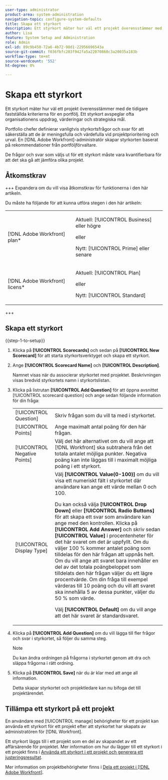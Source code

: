 ```yaml
---
user-type: administrator
product-area: system-administration
navigation-topic: configure-system-defaults
title: Skapa ett styrkort
description: Ett styrkort mäter hur väl ett projekt överensstämmer med de tidigare fastställda kriterierna för en portfölj. Ett styrkort avspeglar ofta en organisations uppdrag, värderingar och strategiska mål. Chefer för Portfolio definierar vanligtvis styrkortsfrågor och svar för att säkerställa att de är meningsfulla och värdefulla vid projektprioritering och urval. En  [!DNL Adobe Workfront] administratör bygger styrkorten baserat på rekommendationer från portföljförvaltare.
author: Lisa
feature: System Setup and Administration
role: Admin
exl-id: 89c9b450-72a6-4b72-98d1-22956696543a
source-git-commit: f036fbfc203f942fa5a22070860c3a20035a183b
workflow-type: tm+mt
source-wordcount: '552'
ht-degree: 0%

---
```


# Skapa ett styrkort

<!--Audited: 01/2024-->

<!--DON'T DELETE, DRAFT OR HIDE THIS ARTICLE. IT IS LINKED TO THE PRODUCT, THROUGH THE CONTEXT SENSITIVE HELP LINKS.-->

Ett styrkort mäter hur väl ett projekt överensstämmer med de tidigare fastställda kriterierna för en portfölj. Ett styrkort avspeglar ofta organisationens uppdrag, värderingar och strategiska mål.

Portfolio chefer definierar vanligtvis styrkortsfrågor och svar för att säkerställa att de är meningsfulla och värdefulla vid projektprioritering och urval. En [!DNL Adobe Workfront]-administratör skapar styrkorten baserat på rekommendationer från portföljförvaltare.

De frågor och svar som väljs ut för ett styrkort måste vara kvantifierbara för att det ska gå att jämföra olika projekt.

## Åtkomstkrav

+++ Expandera om du vill visa åtkomstkrav för funktionerna i den här artikeln.

Du måste ha följande för att kunna utföra stegen i den här artikeln:

<table style="table-layout:auto"> 
 <col> 
 <col> 
 <tbody> 
  <tr> 
   <td role="rowheader">[!DNL Adobe Workfront] plan*</td> 
   <td> <p>Aktuell: [!UICONTROL Business] eller högre</p> 
   eller
   <p>Nytt: [!UICONTROL Prime] eller senare</p>
   </td> 
  </tr> 
  <tr> 
   <td role="rowheader">[!DNL Adobe Workfront] licens*</td> 
   <td><p>Aktuell: [!UICONTROL Plan]</p>
   eller
   <p>Nytt: [!UICONTROL Standard]</p>
   </td> 
  </tr> 
 </tbody> 
</table>

+++

## Skapa ett styrkort

{{step-1-to-setup}}

1. Klicka på **[!UICONTROL Scorecards]** och sedan på **[!UICONTROL New Scorecard]** för att starta styrkortsverktyget och skapa ett styrkort.

1. Ange **[!UICONTROL Scorecard Name]** och **[!UICONTROL Description]**.

   Namnet visas när du associerar styrkortet med projektet. Beskrivningen visas bredvid styrkortets namn i styrkortslistan.

1. Klicka på listrutan **[!UICONTROL Add Question]** för att öppna avsnittet [!UICONTROL scorecard question] och ange sedan följande information för din fråga:

   <table style="table-layout:auto"> 
    <col> 
    <col> 
    <tbody> 
     <tr> 
      <td role="rowheader">[!UICONTROL Question]</td> 
      <td>Skriv frågan som du vill ta med i styrkortet.</td> 
     </tr> 
     <tr> 
      <td role="rowheader">[!UICONTROL Points]</td> 
      <td>Ange maximalt antal poäng för den här frågan.</td> 
     </tr> 
     <tr> 
      <td role="rowheader">[!UICONTROL Negative Points]</td> 
      <td>Välj det här alternativet om du vill ange att [!DNL Workfront] ska subtrahera från det totala antalet möjliga punkter. Negativa poäng kan inte läggas till i maximalt möjliga poäng i ett styrkort.</td> 
     </tr> 
     <tr> 
      <td role="rowheader">[!UICONTROL Display Type]</td> 
      <td>Välj <strong>[!UICONTROL Value(0-100)]</strong> om du vill visa ett numeriskt fält i styrkortet där användare kan ange ett värde mellan 0 och 100.<p>Du kan också välja <strong>[!UICONTROL Drop Down]</strong> eller <strong>[!UICONTROL Radio Buttons]</strong> för att skapa ett svar som användare kan ange med den kontrollen. Klicka på <strong>[!UICONTROL Add Answer]</strong> och skriv sedan <strong>[!UICONTROL Value]</strong> i procentenheter för det här svaret om det är uppfyllt. Om du väljer 100 % kommer antalet poäng som tilldelas för den här frågan att uppnås helt. Om du vill ange att svaret bara innehåller en del av det totala poängbeloppet som tilldelats den här frågan väljer du ett lägre procentvärde. Om din fråga till exempel värderas till 10 poäng och du vill att svaret ska innehålla 5 av dessa punkter, väljer du 50 % som värde.</p>
      <p>Välj <strong>[!UICONTROL Default]</strong> om du vill ange att det här svaret är standardsvaret.</strong></p>
     </tr> 
    </tbody> 
   </table>

1. Klicka på **[!UICONTROL Add Question]** om du vill lägga till fler frågor och svar i styrkortet, så följer du samma steg.

   >[!NOTE]
   >
   >Du kan ändra ordningen på frågorna i styrkortet genom att dra och släppa frågorna i rätt ordning.

1. Klicka på **[!UICONTROL Save]** när du är klar med att ange all information.

   Detta skapar styrkortet och projektledare kan nu bifoga det till projektärendet.

## Tillämpa ett styrkort på ett projekt

En användare med [!UICONTROL manage] behörigheter för ett projekt kan använda ett styrkort för ett projekt efter att styrkortet har skapats av administratören för [!DNL Workfront].

Ett styrkort läggs till i ett projekt som en del av skapandet av ett affärsärende för projektet. Mer information om hur du lägger till ett styrkort i ett projekt finns i [Använda ett styrkort i ett projekt och generera ett justeringsresultat](../../../manage-work/projects/define-a-business-case/apply-scorecard-to-project-to-generate-alignment-score.md).

Mer information om projektbehörigheter finns i [Dela ett projekt i [!DNL Adobe Workfront]](../../../workfront-basics/grant-and-request-access-to-objects/share-a-project.md).
